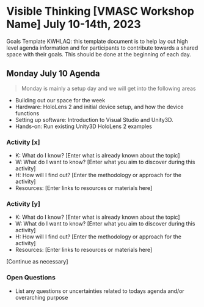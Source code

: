 # Visible Thinking [VMASC Workshop Name] July 10-14th, 2023

Goals Template KWHLAQ: this template document is to help lay out high level agenda information and for participants to contribute towards a shared space with their goals. This should be done at the beginning of each day.

## Monday July 10 Agenda

>Monday is mainly a setup day and we will get into the following areas

- Building out our space for the week
- Hardware: HoloLens 2 and initial device setup, and how the device functions
- Setting up software: Introduction to Visual Studio and Unity3D.
- Hands-on: Run existing Unity3D HoloLens 2 examples

### Activity [x]

- K: What do I know? [Enter what is already known about the topic]
- W: What do I want to know? [Enter what you aim to discover during this activity]
- H: How will I find out? [Enter the methodology or approach for the activity]
- Resources: [Enter links to resources or materials here]

### Activity [y]

- K: What do I know? [Enter what is already known about the topic]
- W: What do I want to know? [Enter what you aim to discover during this activity]
- H: How will I find out? [Enter the methodology or approach for the activity]
- Resources: [Enter links to resources or materials here]

[Continue as necessary]

### Open Questions

- List any questions or uncertainties related to todays agenda and/or overarching purpose
